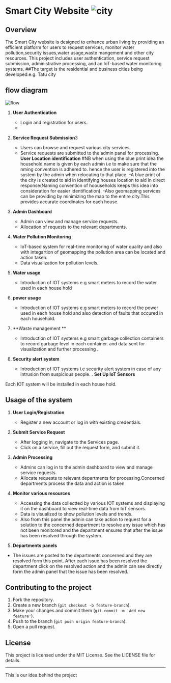 


# Smart City Website ![city](https://github.com/charlzspice/City-Yetu/assets/113253683/c79e4508-c896-489c-81a0-19a6565a772c)

## Overview

The Smart City website is designed to enhance urban living by providing an efficient platform for users to request services, monitor water pollution,security issues,water usage,waste mangement and other city resources. This project includes user authentication, service request submission, administrative processing, and an IoT-based water  monitoring systems.
##The target is the residential and business cities being developed.e.g. Tatu city
## flow diagram 
![flow](https://github.com/charlzspice/City-Yetu/assets/113253683/bf7e888a-f112-4bd0-ba7b-13aac7b2b4e7)

1. **User Authentication**
   - Login and registration for users.
   -
2. **Service Request Submission**3
   - Users can browse and request various city services.
   - Service requests are submitted to the admin panel for processing.
**User Location identification**
#NB
when using the blue print idea the household name is given by each admin i.e to make sure that the nming convention is adhered to. hence the user is registered into the system by the admin when relocating to that place.
-A blue print of the city is created to aid in identifying houses location  to aid in direct response(Naming convention of hoouseholds keeps this idea into consideration for easier identification).
-Also geomapping services can be providing by minimizing the map to the entire city.This provides accurate coordinates for each house.
3. **Admin Dashboard**
   - Admin can view and manage service requests.
   - Allocation of requests to the relevant departments.
     

4. **Water Pollution Monitoring**
   - IoT-based system for real-time monitoring of water quality and also with integartion of geomapping the pollution area can be located and action taken.
   - Data visualization for pollution levels. 

5. **Water usage**
   - Introduction of IOT systems e.g smart meters to record the water used in each house hold

6. **power usage**
   - Introduction of IOT systems e.g smart meters to record the power used in each house hold and also detection of faults that occured in each household.
7. **Waste management **
   - Introduction of IOT systems e.g smart garbage collection containers to record garbage level in each container. and data sent for visualization and further processing .
6. **Security alert system**
   - Introduction of IOT systems i.e security alert system in case of any intrusion from suspicious people.
. **Set Up IoT Sensors**

  Each IOT system will be installed in each house hold.
## Usage of the system

1. **User Login/Registration**
   - Register a new account or log in with existing credentials.

2. **Submit Service Request**
   - After logging in, navigate to the Services page.
   - Click on a service, fill out the request form, and submit it.

3. **Admin Processing**
   - Admins can log in to the admin dashboard to view and manage service requests.
   - Allocate requests to relevant departments for processing.Concerned departments process the data and  action is taken

4. **Monitor various resources**
   - Accessing the data collectted by various IOT systems and displaying it on the dashboard to view real-time data from IoT sensors.
   - Data is visualized to show pollution levels and trends.
   -  Also from this panel the admin can take action to request for a solution to the concerned department to resolve any issue which has not been monitored and the department ensures that after the issue has been resolved through the system.
5. **Departments panels**
 - The issues are posted to the departments concerned and they are resolved form this point. After each issue has been resolved the department click on the resolved action and the admin can see directly form the admin panel that the issue has been resolved.
## Contributing to the project

1. Fork the repository.
2. Create a new branch (`git checkout -b feature-branch`).
3. Make your changes and commit them (`git commit -m 'Add new feature'`).
4. Push to the branch (`git push origin feature-branch`).
5. Open a pull request.

## License

This project is licensed under the MIT License. See the LICENSE file for details.

---

This is our idea behind the project
